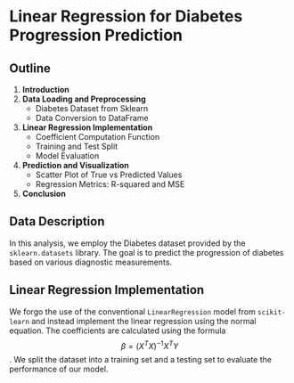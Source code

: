 # Linear Regression for Diabetes Progression Prediction

## Outline

1. **Introduction**
2. **Data Loading and Preprocessing**
   - Diabetes Dataset from Sklearn
   - Data Conversion to DataFrame
3. **Linear Regression Implementation**
   - Coefficient Computation Function
   - Training and Test Split
   - Model Evaluation
4. **Prediction and Visualization**
   - Scatter Plot of True vs Predicted Values
   - Regression Metrics: R-squared and MSE
5. **Conclusion**

## Data Description

In this analysis, we employ the Diabetes dataset provided by the `sklearn.datasets` library. The goal is to predict the progression of diabetes based on various diagnostic measurements. 

## Linear Regression Implementation

We forgo the use of the conventional `LinearRegression` model from `scikit-learn` and instead implement the linear regression using the normal equation. The coefficients are calculated using the formula $$\beta = (X^TX)^{-1}X^TY$$.
We split the dataset into a training set and a testing set to evaluate the performance of our model.